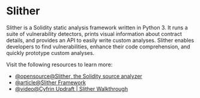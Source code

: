# Slither

Slither is a Solidity static analysis framework written in Python 3. It runs a suite of vulnerability detectors, prints visual information about contract details, and provides an API to easily write custom analyses. Slither enables developers to find vulnerabilities, enhance their code comprehension, and quickly prototype custom analyses.

Visit the following resources to learn more:

- [@opensource@Slither, the Solidity source analyzer](https://github.com/crytic/slither)
- [@article@Slither Framework](https://blog.trailofbits.com/2018/10/19/slither-a-solidity-static-analysis-framework/)
- [@video@Cyfrin Updraft | Slither Walkthrough](https://updraft.cyfrin.io/courses/security/puppy-raffle/slither-walkthrough)